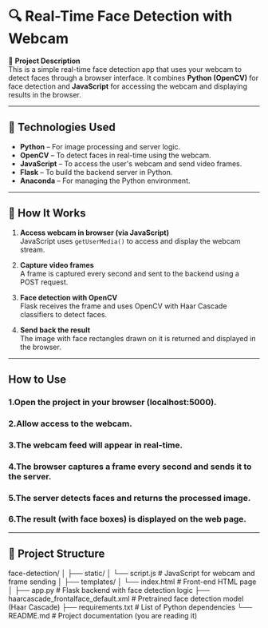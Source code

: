 # 🔍 Real-Time Face Detection with Webcam

🎯 **Project Description**  
This is a simple real-time face detection app that uses your webcam to detect faces through a browser interface. It combines **Python (OpenCV)** for face detection and **JavaScript** for accessing the webcam and displaying results in the browser.

---

## 🧰 Technologies Used

- **Python** – For image processing and server logic.
- **OpenCV** – To detect faces in real-time using the webcam.
- **JavaScript** – To access the user's webcam and send video frames.
- **Flask** – To build the backend server in Python.
- **Anaconda** – For managing the Python environment.

---

## 📸 How It Works

1. **Access webcam in browser (via JavaScript)**  
   JavaScript uses `getUserMedia()` to access and display the webcam stream.

2. **Capture video frames**  
   A frame is captured every second and sent to the backend using a POST request.

3. **Face detection with OpenCV**  
   Flask receives the frame and uses OpenCV with Haar Cascade classifiers to detect faces.

4. **Send back the result**  
   The image with face rectangles drawn on it is returned and displayed in the browser.

---

## How to Use

### 1.Open the project in your browser (localhost:5000).
### 2.Allow access to the webcam.
### 3.The webcam feed will appear in real-time.
### 4.The browser captures a frame every second and sends it to the server.
### 5.The server detects faces and returns the processed image.
### 6.The result (with face boxes) is displayed on the web page.

---
## 📁 Project Structure

face-detection/
│
├── static/
│   └── script.js                      # JavaScript for webcam and frame sending
│
├── templates/
│   └── index.html                     # Front-end HTML page
│
├── app.py                             # Flask backend with face detection logic
├── haarcascade_frontalface_default.xml  # Pretrained face detection model (Haar Cascade)
├── requirements.txt                   # List of Python dependencies
└── README.md                          # Project documentation (you are reading it)

